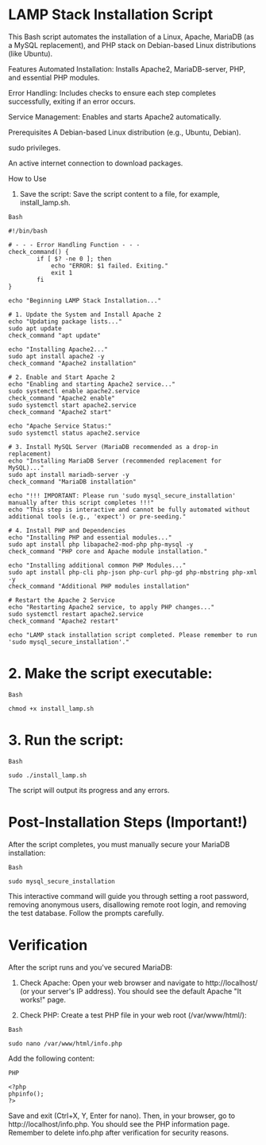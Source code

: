 # LAMP Stack Installation Script
This Bash script automates the installation of a Linux, Apache, MariaDB (as a MySQL replacement), and PHP stack on Debian-based Linux distributions (like Ubuntu).

Features
Automated Installation: Installs Apache2, MariaDB-server, PHP, and essential PHP modules.

Error Handling: Includes checks to ensure each step completes successfully, exiting if an error occurs.

Service Management: Enables and starts Apache2 automatically.

Prerequisites
A Debian-based Linux distribution (e.g., Ubuntu, Debian).

sudo privileges.

An active internet connection to download packages.

How to Use
1. Save the script:
Save the script content to a file, for example, install_lamp.sh.

```
Bash

#!/bin/bash

# - - - Error Handling Function - - -
check_command() {
        if [ $? -ne 0 ]; then
            echo "ERROR: $1 failed. Exiting."
            exit 1
        fi
}

echo "Beginning LAMP Stack Installation..."

# 1. Update the System and Install Apache 2
echo "Updating package lists..."
sudo apt update
check_command "apt update"

echo "Installing Apache2..."
sudo apt install apache2 -y
check_command "Apache2 installation"

# 2. Enable and Start Apache 2
echo "Enabling and starting Apache2 service..."
sudo systemctl enable apache2.service
check_command "Apache2 enable"
sudo systemctl start apache2.service
check_command "Apache2 start"

echo "Apache Service Status:"
sudo systemctl status apache2.service

# 3. Install MySQL Server (MariaDB recommended as a drop-in replacement)
echo "Installing MariaDB Server (recommended replacement for MySQL)..."
sudo apt install mariadb-server -y
check_command "MariaDB installation"

echo "!!! IMPORTANT: Please run 'sudo mysql_secure_installation' manually after this script completes !!!"
echo "This step is interactive and cannot be fully automated without additional tools (e.g., 'expect') or pre-seeding."

# 4. Install PHP and Dependencies
echo "Installing PHP and essential modules..."
sudo apt install php libapache2-mod-php php-mysql -y
check_command "PHP core and Apache module installation."

echo "Installing additional common PHP Modules..."
sudo apt install php-cli php-json php-curl php-gd php-mbstring php-xml -y
check_command "Additional PHP modules installation"

# Restart the Apache 2 Service
echo "Restarting Apache2 service, to apply PHP changes..."
sudo systemctl restart apache2.service
check_command "Apache2 restart"

echo "LAMP stack installation script completed. Please remember to run 'sudo mysql_secure_installation'."

```
# 2. Make the script executable:

```
Bash

chmod +x install_lamp.sh
```

# 3. Run the script:

```
Bash

sudo ./install_lamp.sh
```
The script will output its progress and any errors.

# Post-Installation Steps (Important!)
After the script completes, you must manually secure your MariaDB installation:

```
Bash

sudo mysql_secure_installation

```
This interactive command will guide you through setting a root password, removing anonymous users, disallowing remote root login, and removing the test database. Follow the prompts carefully.

# Verification
After the script runs and you've secured MariaDB:

1. Check Apache: Open your web browser and navigate to http://localhost/ (or your server's IP address). You should see the default Apache "It works!" page.

2. Check PHP: Create a test PHP file in your web root (/var/www/html/):
```
Bash

sudo nano /var/www/html/info.php
```
Add the following content:
```
PHP

<?php
phpinfo();
?>
```
Save and exit (Ctrl+X, Y, Enter for nano). Then, in your browser, go to http://localhost/info.php. You should see the PHP information page. Remember to delete info.php after verification for security reasons.
